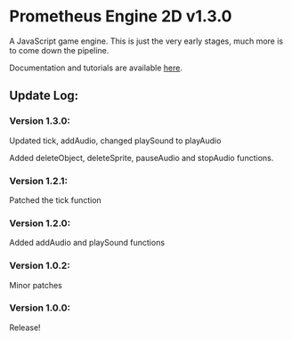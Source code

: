 # Prometheus Engine 2D v1.3.0
A JavaScript game engine. This is just the very early stages, much more is to come down the pipeline.



Documentation and tutorials are available [here](https://github.com/Orange-TheGameDev/Prometheus_Engine/wiki).


## Update Log:

### Version 1.3.0:
Updated tick, addAudio, changed playSound to playAudio

Added deleteObject, deleteSprite, pauseAudio and stopAudio functions.


### Version 1.2.1:
Patched the tick function

### Version 1.2.0:
Added addAudio and playSound functions

### Version 1.0.2:
Minor patches

### Version 1.0.0:
Release!
